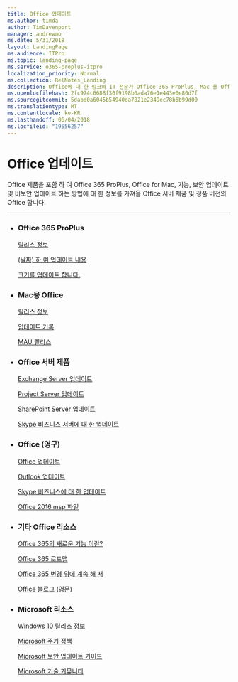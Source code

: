 ```yaml
---
title: Office 업데이트
ms.author: timda
author: TimDavenport
manager: andrewmo
ms.date: 5/31/2018
layout: LandingPage
ms.audience: ITPro
ms.topic: landing-page
ms.service: o365-proplus-itpro
localization_priority: Normal
ms.collection: RelNotes_Landing
description: Office에 대 한 링크와 IT 전문가 Office 365 ProPlus, Mac 용 Office, 영구 Office 및 Office Server에 대 한 콘텐츠를 릴리스하고 제공 제품
ms.openlocfilehash: 2fc974c6688f30f9198b0ada76e1e443e0e80d7f
ms.sourcegitcommit: 5dabd0a6045b54940da7821e2349ec78b6b99d00
ms.translationtype: MT
ms.contentlocale: ko-KR
ms.lasthandoff: 06/04/2018
ms.locfileid: "19556257"
---
```

# <a name="office-updates"></a>Office 업데이트

  
Office 제품을 포함 하 여 Office 365 ProPlus, Office for Mac, 기능, 보안 업데이트 및 비보안 업데이트 하는 방법에 대 한 정보를 가져올 Office 서버 제품 및 정품 버전의 Office 합니다.
  

---

<ul class="panelContent cardsW">
    <li>
        <div class="cardSize">
            <div class="cardPadding">
                <div class="card">
                    <div class="cardText">
                        <h3>Office 365 ProPlus</h3>
                        <p><a href="release-notes-office365-proplus.md">릴리스 정보</a></p>
                        <p><a href="update-history-office365-proplus-by-date.md">(날짜) 하 여 업데이트 내용</a></p>
                        <p><a href="download-sizes-office365-proplus-updates.md">크기를 업데이트 합니다.</a></p>
                    </div>
                </div>
            </div>
        </div>
    </li>
    <li>
        <div class="cardSize">
            <div class="cardPadding">
                <div class="card">
                    <div class="cardText">
                        <h3>Mac용 Office</h3>
                        <p><a href="release-notes-office-for-mac.md">릴리스 정보</a></p>
                        <p><a href="update-history-office-for-mac.md">업데이트 기록</a></p>
                        <p><a href="release-history-microsoft-autoupdate.md">MAU 릴리스</a></p>
                     </div>
                </div>
            </div>
        </div>
    </li>
    <li>
        <div class="cardSize">
            <div class="cardPadding">
                <div class="card">
                    <div class="cardText">
                        <h3>Office 서버 제품</h3>
                        <p><a href="https://technet.microsoft.com/library/hh135098(v=exchg.150).aspx">Exchange Server 업데이트</a></p>
                        <p><a href="project-server-updates.md">Project Server 업데이트</a></p>
                        <p><a href="sharepoint-updates.md">SharePoint Server 업데이트</a></p>
                        <p><a href="https://technet.microsoft.com/office/dn788954.aspx">Skype 비즈니스 서버에 대 한 업데이트</a></p>
               </div>
                </div>
            </div>
        </div> 
    </li>
</ul>  


<ul class="panelContent cardsW">
    <li>
        <div class="cardSize">
            <div class="cardPadding">
                <div class="card">
                    <div class="cardText">
                        <h3>Office (영구)</h3>
                            <p><a href="office-updates-msi.md">Office 업데이트</a></p>
                            <p><a href="outlook-updates-msi.md">Outlook 업데이트</a></p>
                            <p><a href="https://technet.microsoft.com/office/dn788954.aspx">Skype 비즈니스에 대 한 업데이트</a></p>
                            <p><a href="msp-files-office-2016.md">Office 2016.msp 파일</a></p>
                    </div>
                </div>
            </div>
        </div>
    </li>
    <li>
        <div class="cardSize">
            <div class="cardPadding">
                <div class="card">
                    <div class="cardText">
                        <h3>기타 Office 리소스</h3>
                            <p><a href="https://support.office.com/article/95c8d81d-08ba-42c1-914f-bca4603e1426">Office 365의 새로운 기능 이란?</a></p>
                            <p><a href="https://products.office.com/business/office-365-roadmap">Office 365 로드맵</a></p>
                            <p><a href="https://support.office.com/article/719f4904-cbdd-4889-a0cf-fbd7837dfecd">Office 365 변경 위에 계속 해 서</a></p>
                            <p><a href="https://www.microsoft.com/microsoft-365/blog/office/">Office 블로그 (영문)</a></p>
                    </div>
                </div>
            </div>
        </div>
    </li>
    <li>
        <div class="cardSize">
            <div class="cardPadding">
                <div class="card">
                    <div class="cardText">
                        <h3>Microsoft 리소스</h3>
                            <p><a href="https://www.microsoft.com/itpro/windows-10/release-information">Windows 10 릴리스 정보</a></p>
                            <p><a href="https://support.microsoft.com/lifecycle">Microsoft 주기 정책</a></p>
                            <p><a href="https://portal.msrc.microsoft.com/">Microsoft 보안 업데이트 가이드</a></p>
                            <p><a href="https://techcommunity.microsoft.com/">Microsoft 기술 커뮤니티</a></p>
                    </div>
                </div>
            </div>
        </div>
    </li>
</ul>  
